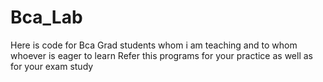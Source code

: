 # Bca_Lab
Here is code for Bca Grad students whom i am teaching and to whom whoever is eager to learn
Refer this programs for your practice as well as for your exam study
